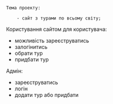 


    Тема проекту:

        - сайт з турами по всьому світу;
    

Користування сайтом для користувача:
- можливість зареєструватись
- залогінитись
- обрати тур
- придбати тур


Адмін:
- зареєструватись
- логін
- додати тур або придбати
    





